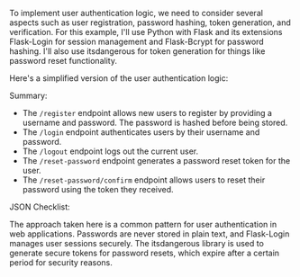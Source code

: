 To implement user authentication logic, we need to consider several aspects such as user registration, password hashing, token generation, and verification. For this example, I'll use Python with Flask and its extensions Flask-Login for session management and Flask-Bcrypt for password hashing. I'll also use itsdangerous for token generation for things like password reset functionality.

Here's a simplified version of the user authentication logic:


Summary:
- The `/register` endpoint allows new users to register by providing a username and password. The password is hashed before being stored.
- The `/login` endpoint authenticates users by their username and password.
- The `/logout` endpoint logs out the current user.
- The `/reset-password` endpoint generates a password reset token for the user.
- The `/reset-password/confirm` endpoint allows users to reset their password using the token they received.

JSON Checklist:


The approach taken here is a common pattern for user authentication in web applications. Passwords are never stored in plain text, and Flask-Login manages user sessions securely. The itsdangerous library is used to generate secure tokens for password resets, which expire after a certain period for security reasons.